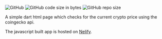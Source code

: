 ![GitHub](https://img.shields.io/github/license/gokg4/crypt_price_dart_html) ![GitHub code size in bytes](https://img.shields.io/github/languages/code-size/gokg4/crypt_price_dart_html) ![GitHub repo size](https://img.shields.io/github/repo-size/gokg4/crypt_price_dart_html)

A simple dart html page which checks for the current crypto price using the coingecko api.

The javascript built app is hosted on [Nelify](https://darthtml-ethprice.netlify.app/).